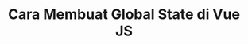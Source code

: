 ---
title: Cara Membuat Global State di Vue JS
description: Global state adalah state yang bisa diakses di tempat mana saja pada aplikasi Vue. Contohnya state autentikasi.
category: vue
thumbnail: './images/cara-membuat-global-state-di-vue-js/thumbnail.png'
type: article
---